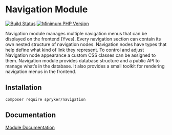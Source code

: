 # Navigation Module
[![Build Status](https://travis-ci.org/spryker/navigation.svg)](https://travis-ci.org/spryker/navigation)
[![Minimum PHP Version](https://img.shields.io/badge/php-%3E%3D%207.2-8892BF.svg)](https://php.net/)

Navigation module manages multiple navigation menus that can be displayed on the frontend (Yves). Every navigation section can contain its own nested structure of navigation nodes. Navigation nodes have types that help define what kind of link they represent. To control and adjust Navigation node appearance a custom CSS classes can be assigned to them. Navigation module provides database structure and a public API to manage what’s in the database. It also provides a small toolkit for rendering navigation menus in the frontend.

## Installation

```
composer require spryker/navigation
```

## Documentation

[Module Documentation](https://academy.spryker.com/developing_with_spryker/module_guide/yves_components/navigation/navigation.html)
